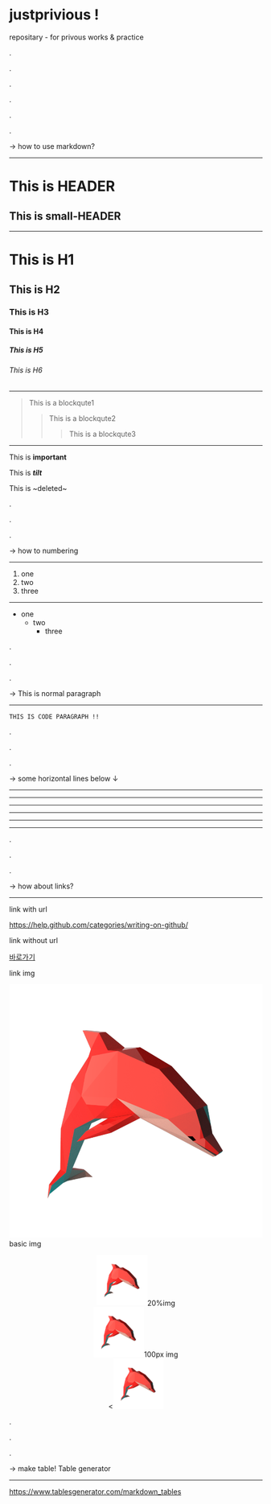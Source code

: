# justprivious !

repositary - for privous works & practice

.

.

.

.

.

.

→ how to use markdown?

--------------------------------------- 

This is HEADER
==============
This is small-HEADER
---------------

--------------------------------------- 

# This is H1
## This is H2
### This is H3
#### This is H4
##### This is H5
###### This is H6

---------------------------------------

> This is a blockqute1
>> This is a blockqute2
>>> This is a blockqute3

---------------------------------------

This is **important**

This is ***tilt***

This is ~deleted~

.

.

.

→ how to numbering

--------------------------------------- 

1. one
2. two
3. three

--------------------------------------- 

+ one
  + two
    + three

.

.

.


→ This is normal paragraph

--------------------------------------- 

<pre><code>THIS IS CODE PARAGRAPH !!</code></pre>

.

.

.

→ some horizontal lines below ↓

--------------------------------------- 

* * *
***
*****
- - -
---------------------------------------

.

.

.

→ how about links?

--------------------------------------- 

link with url

<https://help.github.com/categories/writing-on-github/>

link without url

[바로가기](https://help.github.com/categories/writing-on-github/)

link img

![dolphin!](/img/dolphin.png) basic img

<center><img src="/img/dolphin.png" width="20%">20%img</center>

<center><img src="/img/dolphin.png" width="100" height="100">100px img</center>


<div style="text-align:center"><<img src="/img/dolphin.png" width="100" height="100"></div>



.

.

.

→ make table! Table generator

--------------------------------------- 

https://www.tablesgenerator.com/markdown_tables
